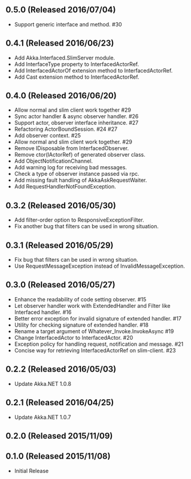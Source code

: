 ## 0.5.0 (Released 2016/07/04)

* Support generic interface and method. #30

## 0.4.1 (Released 2016/06/23)

* Add Akka.Interfaced.SlimServer module.
* Add InterfaceType property to InterfacedActorRef.
* Add InterfacedActorOf extension method to InterfacedActorRef.
* Add Cast extension method to InterfacedActorRef.

## 0.4.0 (Released 2016/06/20)

* Allow normal and slim client work together #29
* Sync actor handler & async observer handler. #26
* Support actor, observer interface inheritance. #27
* Refactoring ActorBoundSession. #24 #27
* Add observer context. #25
* Allow normal and slim client work together. #29
* Remove IDisposable from InterfacedObserver.
* Remove ctor(IActorRef) of generated observer class.
* Add ObjectNotificationChannel.
* Add warning log for receiving bad messages.
* Check a type of observer instance passed via rpc.
* Add missing fault handling of AkkaAskRequestWaiter.
* Add RequestHandlerNotFoundException.

## 0.3.2 (Released 2016/05/30)

* Add filter-order option to ResponsiveExceptionFilter.
* Fix another bug that filters can be used in wrong situation.

## 0.3.1 (Released 2016/05/29)

* Fix bug that filters can be used in wrong situation.
* Use RequestMessageException instead of InvalidMessageException.

## 0.3.0 (Released 2016/05/27)

* Enhance the readability of code setting observer. #15
* Let observer handler work with ExtendedHandler and Filter like Interfaced handler. #16
* Better error exception for invalid signature of extended handler. #17
* Utility for checking signature of extended handler. #18
* Rename a target argument of Whatever_Invoke.InvokeAsync #19
* Change InterfacedActor<T> to InterfacedActor. #20
* Exception policy for handling request, notification and message. #21
* Concise way for retrieving InterfacedActorRef on slim-client. #23

## 0.2.2 (Released 2016/05/03)

* Update Akka.NET 1.0.8

## 0.2.1 (Released 2016/04/25)

* Update Akka.NET 1.0.7

## 0.2.0 (Released 2015/11/09)

## 0.1.0 (Released 2015/11/08)

* Initial Release
